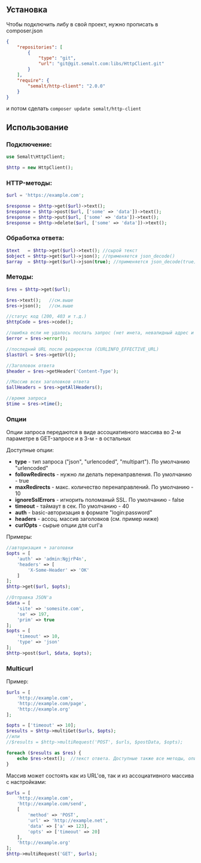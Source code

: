## Установка

Чтобы подключить либу в свой проект, нужно прописать в composer.json

```json
{
    "repositories": [
        {
            "type": "git",
            "url": "git@git.semalt.com:libs/HttpClient.git"
        }
    ],
    "require": {
        "semalt/http-client": "2.0.0"
    }
}

```

и потом сделать `composer update semalt/http-client`

## Использование

### Подключение:

```php
use Semalt\HttpClient;

$http = new HttpClient();
```

### HTTP-методы:

```php
$url = 'https://example.com';

$response = $http->get($url)->text();
$response = $http->post($url, ['some' => 'data'])->text();
$response = $http->put($url, ['some' => 'data'])->text();
$response = $http->delete($url, ['some' => 'data'])->text();
```

### Обработка ответа:

```php
$text	= $http->get($url)->text();	//сырой текст
$object	= $http->get($url)->json();	//применяется json_decode()
$array	= $http->get($url)->json(true);	//применяется json_decode(true)
```

### Методы:

```php
$res = $http->get($url);

$res->text();	//см.выше
$res->json();	//см.выше

//статус код (200, 403 и т.д.)
$httpCode = $res->code();

//ошибка если не удалось послать запрос (нет инета, невалидный адрес и т.д.)
$error = $res->error();

//последний URL после редиректов (CURLINFO_EFFECTIVE_URL)
$lastUrl = $res->getUrl();

//Заголовок ответа
$header = $res->getHeader('Content-Type');

//Массив всех заголовков ответа
$allHeaders = $res->getAllHeaders();

//время запроса
$time = $res->time();
```

### Опции

Опции запроса передаются в виде ассоциативного массива во 2-м параметре в GET-запросе и в 3-м - в остальных

Доступные опции:

 - **type** - тип запроса ("json", "urlencoded", "multipart"). По умолчанию "urlencoded"
 - **followRedirects** - нужно ли делать перенаправления. По умолчанию - true
 - **maxRedirects** - макс. количество перенаправлений. По умолчанию - 10
 - **ignoreSslErrors** - игнорить поломаный SSL. По умолчанию - false
 - **timeout** - таймаут в сек. По умолчанию - 40
 - **auth** - basic-авторизация в формате "login:password"
 - **headers** - ассоц. массив заголовков (см. пример ниже)
 - **curlOpts** - сырые опции для curl'а

Примеры:

```php
//авторизация + заголовки
$opts = [
    'auth' => 'admin:NgjrP4n',
    'headers' => [
        'X-Some-Header' => 'OK'
    ]
];
$http->get($url, $opts);

//Отправка JSON'а
$data = [
    'site' => 'somesite.com',
    'se' => 197,
    'prim' => true
];
$opts = [
    'timeout' => 10,
    'type' => 'json'
];
$http->post($url, $data, $opts);
```

### Multicurl

Пример:

```php
$urls = [
    'http://example.com',
    'http://example.com/page',
    'http://example.org'
];

$opts = ['timeout' => 10];
$results = $http->multiGet($urls, $opts);
//или
//$results = $http->multiRequest('POST', $urls, $postData, $opts);

foreach ($results as $res) {
    echo $res->text();	//текст ответа. Доступные также все методы, описанные выше
}
```

Массив может состоять как из URL'ов, так и из ассоциативного массива с настройками:

```php
$urls = [
    'http://example.com',
    'http://example.com/send',
    [
        'method' => 'POST',
        'url' => 'http://example.net',
        'data' => ['a' => 123],
        'opts' => ['timeout' => 20]
    ],
    'http://example.org'
];
$http->multiRequest('GET', $urls);
```

